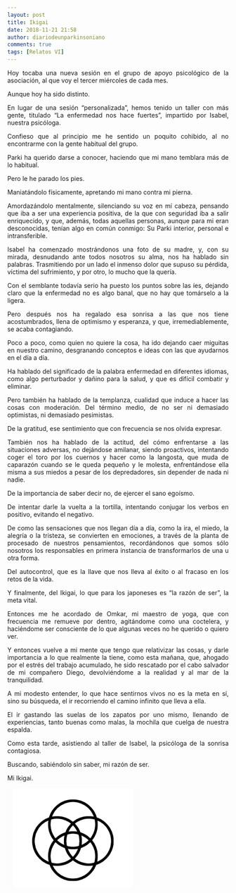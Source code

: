 ```yaml
---
layout: post
title: Ikigai
date: 2018-11-21 21:58
author: diariodeunparkinsoniano
comments: true
tags: [Relatos VI]
---
```

<p style="text-align:justify;">Hoy tocaba una nueva sesión en el grupo de apoyo psicológico de la asociación, al que voy el tercer miércoles de cada mes.</p>
<p style="text-align:justify;">Aunque hoy ha sido distinto.</p>
<p style="text-align:justify;">En lugar de una sesión “personalizada”, hemos tenido un taller con más gente, titulado “La enfermedad nos hace fuertes”, impartido por Isabel, nuestra psicóloga.</p>
<p style="text-align:justify;">Confieso que al principio me he sentido un poquito cohibido, al no encontrarme con la gente habitual del grupo.</p>
<p style="text-align:justify;">Parki ha querido darse a conocer, haciendo que mi mano temblara más de lo habitual.</p>
<p style="text-align:justify;">Pero le he parado los pies.</p>
<p style="text-align:justify;">Maniatándolo físicamente, apretando mi mano contra mi pierna.</p>
<p style="text-align:justify;">Amordazándolo mentalmente, silenciando su voz en mí cabeza, pensando que iba a ser una experiencia positiva, de la que con seguridad iba a salir enriquecido, y que, además, todas aquellas personas, aunque para mi eran desconocidas, tenían algo en común conmigo: Su Parki interior, personal e intransferible.</p>
<p style="text-align:justify;">Isabel ha comenzado mostrándonos una foto de su madre, y, con su mirada, desnudando ante todos nosotros su alma, nos ha hablado sin palabras. Trasmitiendo por un lado el inmenso dolor que supuso su pérdida, víctima del sufrimiento, y por otro, lo mucho que la quería.</p>
<p style="text-align:justify;">Con el semblante todavía serio ha puesto los puntos sobre las íes, dejando claro que la enfermedad no es algo banal, que no hay que tomárselo a la ligera.</p>
<p style="text-align:justify;">Pero después nos ha regalado esa sonrisa a las que nos tiene acostumbrados, llena de optimismo y esperanza, y que, irremediablemente, se acaba contagiando.</p>
<p style="text-align:justify;">Poco a poco, como quien no quiere la cosa, ha ido dejando caer miguitas en nuestro camino, desgranando conceptos e ideas con las que ayudarnos en el día a día.</p>
<p style="text-align:justify;">Ha hablado del significado de la palabra enfermedad en diferentes idiomas, como algo perturbador y dañino para la salud, y que es difícil combatir y eliminar.</p>
<p style="text-align:justify;">Pero también ha hablado de la templanza, cualidad que induce a hacer las cosas con moderación. Del término medio, de no ser ni demasiado optimistas, ni demasiado pesimistas.</p>
<p style="text-align:justify;">De la gratitud, ese sentimiento que con frecuencia se nos olvida expresar.</p>
<p style="text-align:justify;">También nos ha hablado de la actitud, del cómo enfrentarse a las situaciones adversas, no dejándose amilanar, siendo proactivos, intentando coger el toro por los cuernos y hacer como la langosta, que muda de caparazón cuando se le queda pequeño y le molesta, enfrentándose ella misma a sus miedos a pesar de los depredadores, sin depender de nada ni nadie.</p>
<p style="text-align:justify;">De la importancia de saber decir no, de ejercer el sano egoísmo.</p>
<p style="text-align:justify;">De intentar darle la vuelta a la tortilla, intentando conjugar los verbos en positivo, evitando el negativo.</p>
<p style="text-align:justify;">De como las sensaciones que nos llegan día a día, como la ira, el miedo, la alegría o la tristeza, se convierten en emociones, a través de la planta de procesado de nuestros pensamientos, recordándonos que somos sólo nosotros los responsables en primera instancia de transformarlos de una u otra forma.</p>
<p style="text-align:justify;">Del autocontrol, que es la llave que nos lleva al éxito o al fracaso en los retos de la vida.</p>
<p style="text-align:justify;">Y finalmente, del Ikigai, lo que para los japoneses es “la razón de ser”, la meta vital.</p>
<p style="text-align:justify;">Entonces me he acordado de Omkar, mi maestro de yoga, que con frecuencia me remueve por dentro, agitándome como una coctelera, y haciéndome ser consciente de lo que algunas veces no he querido o quiero ver.</p>
<p style="text-align:justify;">Y entonces vuelve a mi mente que tengo que relativizar las cosas, y darle importancia a lo que realmente la tiene, como esta mañana, que, ahogado por el estrés del trabajo acumulado, he sido rescatado por el cabo salvador de mi compañero Diego, devolviéndome a la realidad y al mar de la tranquilidad.</p>
<p style="text-align:justify;">A mi modesto entender, lo que hace sentirnos vivos no es la meta en sí, sino su búsqueda, el ir recorriendo el camino infinito que lleva a ella.</p>
<p style="text-align:justify;">El ir gastando las suelas de los zapatos por uno mismo, llenando de experiencias, tanto buenas como malas, la mochila que cuelga de nuestra espalda.</p>
<p style="text-align:justify;">Como esta tarde, asistiendo al taller de Isabel, la psicóloga de la sonrisa contagiosa.</p>
<p style="text-align:justify;">Buscando, sabiéndolo sin saber, mi razón de ser.</p>
<p>Mi Ikigai.</p>
<p><img class="img-fluid"  clasXs="size-medium wp-image-746 aligncenter" src="/assets/images/2018/11/logo-ikigai__.jpg?w=300" alt="" width="300" height="225" /></p>
<p style="text-align:justify;"> </p>

<!-- wp:paragraph -->
<p></p>
<!-- /wp:paragraph -->
